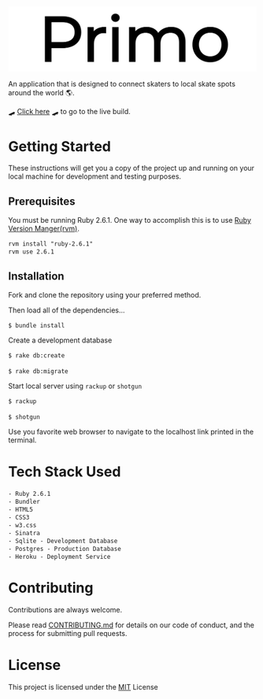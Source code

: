 ![Primo Logo](./public/images/Primo-logo-black(1).png)

An application that is designed to connect skaters to local skate spots around the world 🌎. 

🛹 [Click here](https://primospots.herokuapp.com) 🛹 to go to the live build.

# Getting Started 

These instructions will get you a copy of the project up and running on your local machine for development and testing purposes.

## Prerequisites

You must be running Ruby 2.6.1. One way to accomplish this is to use [Ruby Version Manger(rvm)](https://rvm.io/rvm/install).

    rvm install "ruby-2.6.1"
    rvm use 2.6.1

## Installation 

Fork and clone the repository using your preferred method. 

Then load all of the dependencies...

    $ bundle install 

Create a development database 

    $ rake db:create 

    $ rake db:migrate 

Start local server using `rackup` or `shotgun`

    $ rackup 

    $ shotgun 

Use you favorite web browser to navigate to the localhost link printed in the terminal.

# Tech Stack Used 

    - Ruby 2.6.1 
    - Bundler 
    - HTML5
    - CSS3
    - w3.css
    - Sinatra
    - Sqlite - Development Database
    - Postgres - Production Database 
    - Heroku - Deployment Service 

# Contributing

Contributions are always welcome.

Please read [CONTRIBUTING.md](https://gist.github.com/PurpleBooth/b24679402957c63ec426) for details on our code of conduct, and the process for submitting pull requests.

# License

This project is licensed under the [MIT](https://opensource.org/licenses/MIT) License










